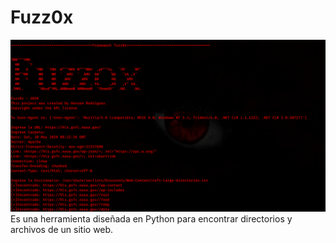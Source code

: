 # Fuzz0x

<img src="https://github.com/HernanRodriguez1/Fuzz0x/blob/master/1.png" width="650"/>
<br>
Es una herramienta diseñada en Python para encontrar directorios y archivos de un sitio web.


